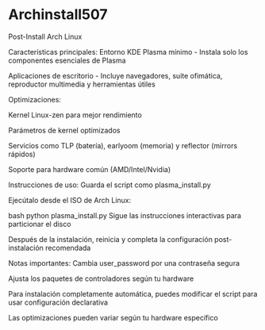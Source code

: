 # Archinstall507
Post-Install Arch Linux

Características principales:
Entorno KDE Plasma mínimo - Instala solo los componentes esenciales de Plasma

Aplicaciones de escritorio - Incluye navegadores, suite ofimática, reproductor multimedia y herramientas útiles

Optimizaciones:

Kernel Linux-zen para mejor rendimiento

Parámetros de kernel optimizados

Servicios como TLP (batería), earlyoom (memoria) y reflector (mirrors rápidos)

Soporte para hardware común (AMD/Intel/Nvidia)

Instrucciones de uso:
Guarda el script como plasma_install.py

Ejecútalo desde el ISO de Arch Linux:

bash
python plasma_install.py
Sigue las instrucciones interactivas para particionar el disco

Después de la instalación, reinicia y completa la configuración post-instalación recomendada

Notas importantes:
Cambia user_password por una contraseña segura

Ajusta los paquetes de controladores según tu hardware

Para instalación completamente automática, puedes modificar el script para usar configuración declarativa

Las optimizaciones pueden variar según tu hardware específico

